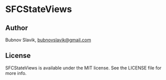 # SFCStateViews

## Author

Bubnov Slavik, bubnovslavik@gmail.com

## License

SFCStateViews is available under the MIT license. See the LICENSE file for more info.


